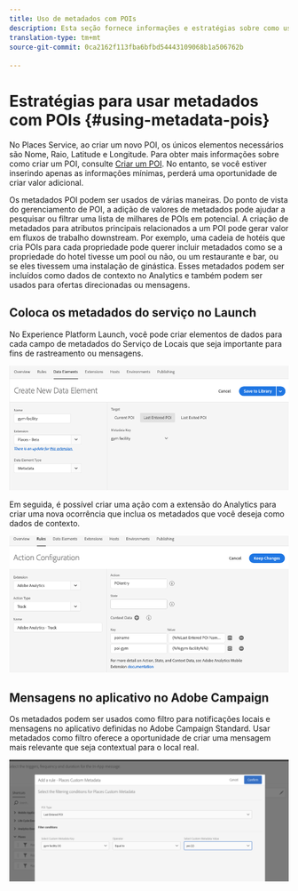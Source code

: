 ```yaml
---
title: Uso de metadados com POIs
description: Esta seção fornece informações e estratégias sobre como usar metadados com POIs.
translation-type: tm+mt
source-git-commit: 0ca2162f113fba6bfbd54443109068b1a506762b

---
```



# Estratégias para usar metadados com POIs {#using-metadata-pois}

No Places Service, ao criar um novo POI, os únicos elementos necessários são Nome, Raio, Latitude e Longitude. Para obter mais informações sobre como criar um POI, consulte [Criar um POI](/help/poi-mgmt-ui/create-a-poi-ui.md). No entanto, se você estiver inserindo apenas as informações mínimas, perderá uma oportunidade de criar valor adicional.

Os metadados POI podem ser usados de várias maneiras. Do ponto de vista do gerenciamento de POI, a adição de valores de metadados pode ajudar a pesquisar ou filtrar uma lista de milhares de POIs em potencial. A criação de metadados para atributos principais relacionados a um POI pode gerar valor em fluxos de trabalho downstream. Por exemplo, uma cadeia de hotéis que cria POIs para cada propriedade pode querer incluir metadados como se a propriedade do hotel tivesse um pool ou não, ou um restaurante e bar, ou se eles tivessem uma instalação de ginástica. Esses metadados podem ser incluídos como dados de contexto no Analytics e também podem ser usados para ofertas direcionadas ou mensagens.

## Coloca os metadados do serviço no Launch

No Experience Platform Launch, você pode criar elementos de dados para cada campo de metadados do Serviço de Locais que seja importante para fins de rastreamento ou mensagens.

![elemento de dados para o ginásio](/help/assets/gymfacility.png)

Em seguida, é possível criar uma ação com a extensão do Analytics para criar uma nova ocorrência que inclua os metadados que você deseja como dados de contexto.

![ação a favor da academia](/help/assets/Analytics-gym.png)

## Mensagens no aplicativo no Adobe Campaign

Os metadados podem ser usados como filtro para notificações locais e mensagens no aplicativo definidas no Adobe Campaign Standard. Usar metadados como filtro oferece a oportunidade de criar uma mensagem mais relevante que seja contextual para o local real.

![filtrar notificações locais e mensagens no aplicativo no ACS](/help/assets/ACS_gym_metadata.png)